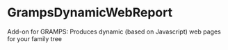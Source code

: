 GrampsDynamicWebReport
======================

Add-on for GRAMPS: Produces dynamic (based on Javascript) web pages for your family tree
